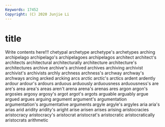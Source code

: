 ```yaml
---
Keywords: 17452
Copyright: (C) 2020 Junjie Li
---
```


# title

Write contents here!!!
chetypal
archetype 
archetype's 
archetypes 
arching 
archipelago 
archipelago's 
archipelagoes 
archipelagos 
architect 
architect's
architects 
architectural 
architecturally 
architecture 
architecture's 
architectures 
archive 
archive's 
archived 
archives
archiving 
archivist 
archivist's 
archivists 
archly 
archness 
archness's 
archway 
archway's 
archways
arcing 
arcked 
arcking 
arcs 
arctic 
arctic's 
arctics 
ardent 
ardently 
ardour
ardour's 
ardours 
arduous 
arduously 
arduousness 
arduousness's 
are 
are's 
area 
area's
areas 
aren't 
arena 
arena's 
arenas 
ares 
argon 
argon's 
argosies 
argosy
argosy's 
argot 
argot's 
argots 
arguable 
arguably 
argue 
argued 
argues 
arguing
argument 
argument's 
argumentation 
argumentation's 
argumentative 
arguments 
argyle 
argyle's 
argyles 
aria
aria's 
arias 
arid 
aridity 
aridity's 
aright 
arise 
arisen 
arises 
arising
aristocracies 
aristocracy 
aristocracy's 
aristocrat 
aristocrat's 
aristocratic 
aristocratically 
aristocrats 
arithmetic 
